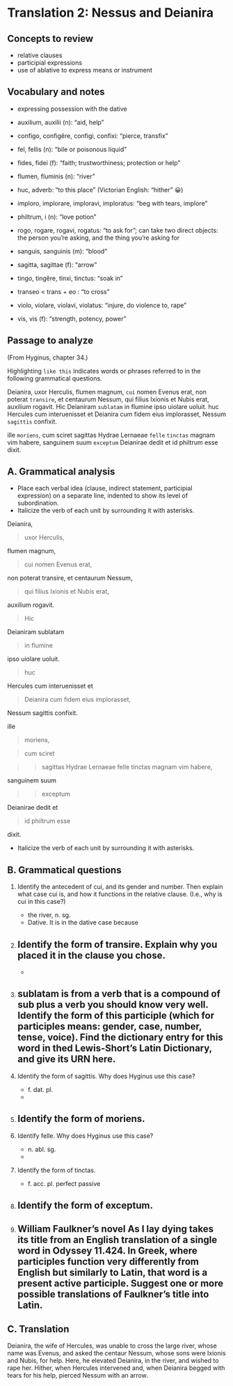 # Translation 2: Nessus and Deianira

## Concepts to review
- relative clauses
- participial expressions
- use of ablative to express means or instrument

## Vocabulary and notes
- expressing possession with the dative

- auxilium, auxilii (n): “aid, help”
- configo, configĕre, configi, confixi: “pierce, transfix”
- fel, fellis (n): “bile or poisonous liquid”
- fides, fidei (f): “faith; trustworthiness; protection or help”
- flumen, fluminis (n): “river”
- huc, adverb: “to this place” (Victorian English: “hither” 😀)
- imploro, implorare, imploravi, imploratus: “beg with tears, implore”
- philtrum, i (n): “love potion”
- rogo, rogare, rogavi, rogatus: “to ask for”; can take two direct objects: the person you’re asking, and the thing you’re asking for
- sanguis, sanguinis (m): “blood”
- sagitta, sagittae (f): “arrow”
- tingo, tingĕre, tinxi, tinctus: “soak in”
- transeo < trans + eo : “to cross”
- violo, violare, violavi, violatus: “injure, do violence to, rape”
- vis, vis (f): “strength, potency, power”

## Passage to analyze
(From Hyginus, chapter 34.)

Highlighting `like this` indicates words or phrases referred to in the following grammatical questions.

Deianira, uxor Herculis, flumen magnum, `cui` nomen Evenus erat, non poterat `transire`, et centaurum Nessum, qui filius Ixionis et Nubis erat, auxilium rogavit.
Hic Deianiram `sublatam` in flumine ipso uiolare uoluit. 
huc Hercules cum interuenisset et Deianira cum fidem eius implorasset, Nessum `sagittis` confixit.

ille `moriens`, cum sciret sagittas Hydrae Lernaeae `felle` `tinctas` magnam vim habere, sanguinem suum `exceptum` Deianirae dedit et id philtrum esse dixit.

## A. Grammatical analysis
- Place each verbal idea (clause, indirect statement, participial expression) on a separate line, indented to show its level of subordination.
- Italicize the verb of each unit by surrounding it with asterisks.

Deianira, 

> uxor Herculis, 

flumen magnum, 

> cui nomen Evenus erat,

non poterat transire, et centaurum Nessum, 

> qui filius Ixionis et Nubis erat, 

auxilium rogavit.

> Hic

Deianiram sublatam 

> in flumine 

ipso uiolare uoluit. 

> huc 

Hercules cum interuenisset et

> Deianira cum fidem eius implorasset, 

Nessum sagittis confixit.

ille 

> moriens, 

> cum sciret 

>> sagittas Hydrae Lernaeae felle tinctas magnam vim habere, 

sanguinem suum 

>> exceptum 

Deianirae dedit et 

> id philtrum esse 

dixit.

- Italicize the verb of each unit by surrounding it with asterisks.

## B. Grammatical questions
1. Identify the antecedent of cui, and its gender and number. Then explain what case cui is, and how it functions in the relative clause. (I.e., why is cui in this case?)
   - the river, n. sg.
   - Dative. It is in the dative case because 

2. Identify the form of transire. Explain why you placed it in the clause you chose.
   - 
   - 

3. sublatam is from a verb that is a compound of sub plus a verb you should know very well. Identify the form of this participle (which for participles means: gender, case, number, tense, voice). Find the dictionary entry for this word in thed Lewis-Short’s Latin Dictionary, and give its URN here.
   - 

4. Identify the form of sagittis. Why does Hyginus use this case?
   - f. dat. pl.
   - 

5. Identify the form of moriens.
   -

6. Identify felle. Why does Hyginus use this case?
   - n. abl. sg.
   - 

7. Identify the form of tinctas.
   - f. acc. pl. perfect passive

8. Identify the form of exceptum.
   -

9. William Faulkner’s novel As I lay dying takes its title from an English translation of a single word in Odyssey 11.424. In Greek, where participles function very differently from English but similarly to Latin, that word is a present active participle. Suggest one or more possible translations of Faulkner’s title into Latin.
   -
## C. Translation

Deianira, the wife of Hercules, was unable to cross the large river, whose name was Evenus, and asked the centaur Nessum, whose sons were Ixionis and Nubis, for help.
Here, he elevated Deianira, in the river, and wished to rape her.
Hither, when Hercules intervened and, when Deianira begged with tears for his help, pierced Nessum with an arrow.
